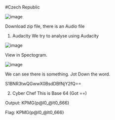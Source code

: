 #Czech Republic

![image](https://user-images.githubusercontent.com/44063862/49642278-8c6a4280-fa4d-11e8-87f3-14a21dc0695b.png)

Download zip file, there is an Audio file

1.	Audacity
We try to analyse using Audacity

![image](https://user-images.githubusercontent.com/44063862/49642319-ac016b00-fa4d-11e8-8e82-488fb732b690.png)

View in Spectogram.

![image](https://user-images.githubusercontent.com/44063862/49642180-4a410100-fa4d-11e8-885c-912246cda230.png)

We can see there is something. Jot Down the word.

S1BNR3twQGwwX0BsdDBfNjY2fQ==

2.	Cyber Chef
This is Base 64 (Got ==)

Output: 
KPMG{p@l0_@lt0_666}

Flag: KPMG{p@l0_@lt0_666}

